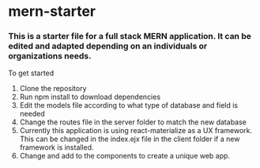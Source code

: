# mern-starter
### This is a starter file for a full stack MERN application. It can be edited and adapted depending on an individuals or organizations needs.

To get started
1. Clone the repository
2. Run npm install to download dependencies
3. Edit the models file according to what type of database and field is needed 
4. Change the routes file in the server folder to match the new database
5. Currently this application is using react-materialize as a UX framework. This can be changed in the index.ejx file in the client folder if a new framework is installed.
6. Change and add to the components to create a unique web app.



